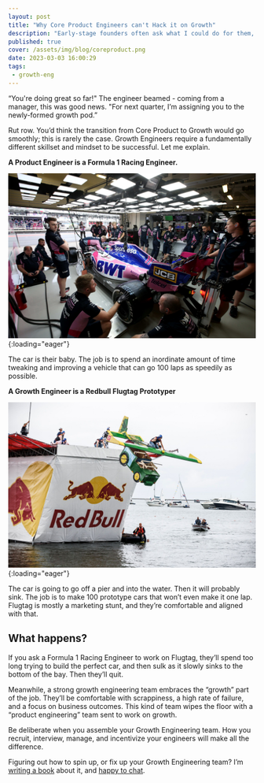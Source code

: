 ```yaml
---
layout: post
title: "Why Core Product Engineers can't Hack it on Growth"
description: "Early-stage founders often ask what I could do for them, and how they might go about spinning up a growth team."
published: true
cover: /assets/img/blog/coreproduct.png
date: 2023-03-03 16:00:29
tags:
 - growth-eng
---
```


“You're doing great so far!" The engineer beamed - coming from a manager, this was good news. "For next quarter, I’m assigning you to the newly-formed growth pod.”

Rut row. You’d think the transition from Core Product to Growth would go smoothly; this is rarely the case. Growth Engineers require a fundamentally different skillset and mindset to be successful. Let me explain.

  

**A Product Engineer is a Formula 1 Racing Engineer.**

![Why Core Product Engineers can't Hack it on Growth](/assets/img/blog/f1.jpg){:loading="eager"}

The car is their baby. The job is to spend an inordinate amount of time tweaking and improving a vehicle that can go 100 laps as speedily as possible.

  

**A Growth Engineer is a Redbull Flugtag Prototyper**


![Why Core Product Engineers can't Hack it on Growth](/assets/img/blog/redbull.jpg){:loading="eager"}

The car is going to go off a pier and into the water. Then it will probably sink. The job is to make 100 prototype cars that won’t even make it one lap. Flugtag is mostly a marketing stunt, and they’re comfortable and aligned with that.

What happens?
-------------

If you ask a Formula 1 Racing Engineer to work on Flugtag, they’ll spend too long trying to build the perfect car, and then sulk as it slowly sinks to the bottom of the bay. Then they’ll quit.

Meanwhile, a strong growth engineering team embraces the “growth” part of the job. They’ll be comfortable with scrappiness, a high rate of failure, and a focus on business outcomes. This kind of team wipes the floor with a “product engineering” team sent to work on growth.

Be deliberate when you assemble your Growth Engineering team. How you recruit, interview, manage, and incentivize your engineers will make all the difference.

Figuring out how to spin up, or fix up your Growth Engineering team? I’m [writing a book](https://tinyletter.com/engineering-growth) about it, and [happy to chat](https://alexeymk.com/growth-eng).


